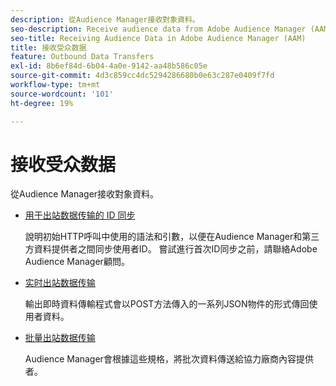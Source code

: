 ```yaml
---
description: 從Audience Manager接收對象資料。
seo-description: Receive audience data from Adobe Audience Manager (AAM).
seo-title: Receiving Audience Data in Adobe Audience Manager (AAM)
title: 接收受众数据
feature: Outbound Data Transfers
exl-id: 8b6ef84d-6b04-4a0e-9142-aa48b586c05e
source-git-commit: 4d3c859cc4dc5294286680b0e63c287e0409f7fd
workflow-type: tm+mt
source-wordcount: '101'
ht-degree: 19%

---
```


# 接收受众数据

從Audience Manager接收對象資料。

* [用于出站数据传输的 ID 同步](id-sync-outbound.md)

   說明初始HTTP呼叫中使用的語法和引數，以便在Audience Manager和第三方資料提供者之間同步使用者ID。 嘗試進行首次ID同步之前，請聯絡Adobe Audience Manager顧問。

* [实时出站数据传输](real-time-outbound-transfers/real-time-outbound-transfers.md)

   輸出即時資料傳輸程式會以POST方法傳入的一系列JSON物件的形式傳回使用者資料。

* [批量出站数据传输](batch-outbound-transfers/batch-outbound-overview.md)

   Audience Manager會根據這些規格，將批次資料傳送給協力廠商內容提供者。
